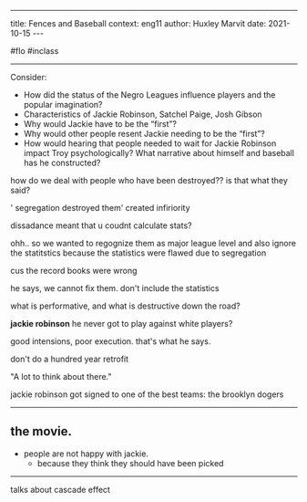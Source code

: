 ---
title:   Fences and Baseball
context: eng11
author:  Huxley Marvit
date: 2021-10-15 ---

#flo  #inclass 

***

Consider:
-   How did the status of the Negro Leagues influence players and the popular imagination?
-   Characteristics of Jackie Robinson, Satchel Paige, Josh Gibson
-   Why would Jackie have to be the “first”?
-   Why would other people resent Jackie needing to be the “first”?
-   How would hearing that people needed to wait for Jackie Robinson impact Troy psychologically? What narrative about himself and baseball has he constructed?




how do we deal with people who have been destroyed?? is that what they said?


' segregation destroyed them'
created infiriority

dissadance meant that u coudnt calculate stats?

ohh.. so we wanted to regognize them as major league level and also ignore the statitstics because the statistics were flawed due to segregation

cus the record books were wrong

he says, we cannot fix them. don't include the statistics

what is performative, and what is destructive down the road?

**jackie robinson**
he never got to play against white players?

good intensions, poor execution. that's what he says.

don't do a hundred year retrofit

"A lot to think about there."

jackie robinson got signed to one of the best teams: the brooklyn dogers

***
## the movie.

- people are not happy with jackie. 
	- because they think they should have been picked

***

talks about cascade effect






